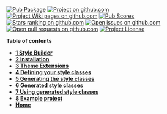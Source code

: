 [//]: # (This file was generated from: doc/template/doc/wiki/Home.md.template using the documentation_builder package)

[![Pub Package](https://img.shields.io/pub/v/style_builder)](https://pub.dev/packages/style_builder)
[![Project on github.com](https://img.shields.io/badge/repository-git%20hub-informational)](https://github.com/domain-centric/style_builder)
[![Project Wiki pages on github.com](https://img.shields.io/badge/documentation-wiki-informational)](https://github.com/domain-centric/style_builder/wiki)
[![Pub Scores](https://img.shields.io/pub/likes/style_builder)](https://pub.dev/packages/style_builder/score)
[![Stars ranking on github.com](https://img.shields.io/github/stars/domain-centric/style_builder)](https://github.com/domain-centric/style_builder/stargazers)
[![Open issues on github.com](https://img.shields.io/github/issues/domain-centric/style_builder)](https://github.com/domain-centric/style_builder/issues)
[![Open pull requests on github.com](https://img.shields.io/github/issues-pr/domain-centric/style_builder)](https://github.com/domain-centric/style_builder/pulls)
[![Project License](https://img.shields.io/github/license/domain-centric/style_builder)](https://github.com/domain-centric/style_builder/blob/main/LICENSE.md)

**Table of contents**
* [**1 Style Builder**](1-Style-Builder)
* [**2 Installation**](2-Installation)
* [**3 Theme Extensions**](3-Theme-Extensions)
* [**4 Defining your style classes**](4-Defining-your-style-classes)
* [**5 Generating the style classes**](5-Generating-the-style-classes)
* [**6 Generated style classes**](6-Generated-style-classes)
* [**7 Using generated style classes**](7-Using-generated-style-classes)
* [**8 Example project**](8-Example-project)
* [**Home**](Home)